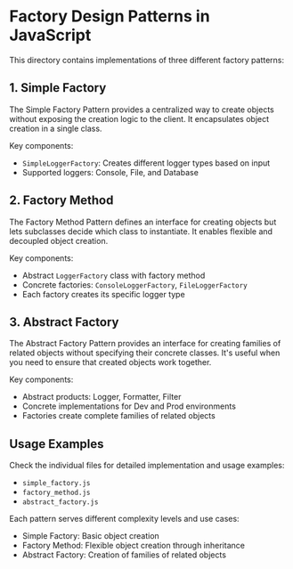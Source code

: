 # Factory Design Patterns in JavaScript

This directory contains implementations of three different factory patterns:

## 1. Simple Factory

The Simple Factory Pattern provides a centralized way to create objects without exposing the creation logic to the client. It encapsulates object creation in a single class.

Key components:

- `SimpleLoggerFactory`: Creates different logger types based on input
- Supported loggers: Console, File, and Database

## 2. Factory Method

The Factory Method Pattern defines an interface for creating objects but lets subclasses decide which class to instantiate. It enables flexible and decoupled object creation.

Key components:

- Abstract `LoggerFactory` class with factory method
- Concrete factories: `ConsoleLoggerFactory`, `FileLoggerFactory`
- Each factory creates its specific logger type

## 3. Abstract Factory

The Abstract Factory Pattern provides an interface for creating families of related objects without specifying their concrete classes. It's useful when you need to ensure that created objects work together.

Key components:

- Abstract products: Logger, Formatter, Filter
- Concrete implementations for Dev and Prod environments
- Factories create complete families of related objects

## Usage Examples

Check the individual files for detailed implementation and usage examples:

- `simple_factory.js`
- `factory_method.js`
- `abstract_factory.js`

Each pattern serves different complexity levels and use cases:

- Simple Factory: Basic object creation
- Factory Method: Flexible object creation through inheritance
- Abstract Factory: Creation of families of related objects
